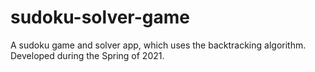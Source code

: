 # sudoku-solver-game
A sudoku game and solver app, which uses the backtracking algorithm. Developed during the Spring of 2021.
